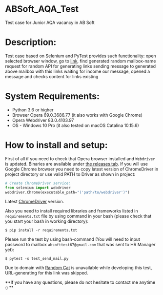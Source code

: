 # ABSoft_AQA_Test
Test case for Junior AQA vacancy in AB Soft
##

# Description:
Test case based on Selenium and PyTest provides such functionality:
open selected browser window, go to [link](https://getnada.com"), find generated random mailbox-name
request for random API for generating links
sending message to generated above mailbox with this links
waiting for income our message, opened a message and checks content for links existing


# System Requirements:
* Python 3.6 or higher
* Browser Opera 69.0.3686.77 (it also works with Google Chrome)
* Opera Webdriver 83.0.4103.97
* OS - Windows 10 Pro (it also tested on macOS Catalina 10.15.6)


# How to install and setup:
First of all if you need to check that Opera browser installed and `Webdriver` is updated. 
Binaries are available under [the releases tab](https://github.com/operasoftware/operachromiumdriver/releases).
If you will use Google Chrome browser you need to copy latest version of ChromeDriver in project directory or use valid PATH to Driver as shown in project:
```python
# Create ChromeDriver service:
from selenium import webdriver
webdriver.Chrome(executable_path="('path/to/webdriver')")
```

Latest [ChromeDriver](https://sites.google.com/a/chromium.org/chromedriver/) version. 

Also you need to install required libraries and frameworks listed in `requirements.txt` file by using command in your bash (please check that you start your bash in working directory):

```
$ pip install -r requirements.txt
```
Please run the test by using bash-command (You will need to input password to mailbox `absofttest67@gmail.com` that was sent to HR Manager yet):
```
$ pytest -s test_send_mail.py
```

Due to domain with [Random Cat](https://aws.random.cat/meow) is unavailable while developing this test, URL-generating for this link was skipped.


**If you have any questions, please do not hesitate to contact me anytime :) **